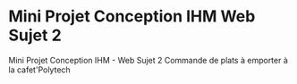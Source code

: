 # Mini Projet Conception IHM Web Sujet 2

Mini Projet Conception IHM - Web Sujet 2 Commande de plats à emporter à la cafet'Polytech
